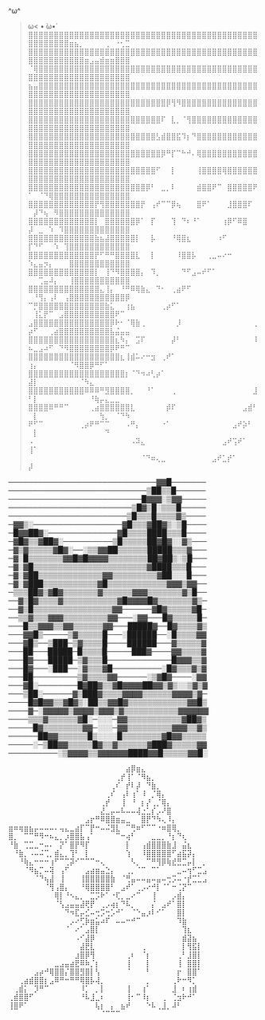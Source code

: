 ^ω^
>ω<
• ̀ω•́
⣿⣿⣿⣿⣿⣿⣿⣿⣿⣿⣿⣿⣿⣿⣿⣿⣿⣿⣿⣿⣿⣿⣿⣿⣿⣿⣿⣿⣿⣿⣿⣿⣿⣿⣿⣿⣿⣿⣿⣿⣿⣿⣿⣿⣿⣿⣿⣿⣿⣿⣿⣿⣿⣶⣦⡀⠀⠀⠀⠀⢀⠀⠐⢂⣉
⣿⣿⣿⣿⣿⣿⣿⣿⣿⣿⣿⣿⣿⣿⣿⣿⣿⣿⣿⣿⣿⣿⣿⣿⣿⣿⣿⣿⣿⣿⣿⣿⣿⣿⣿⣿⣿⣿⣿⣿⣿⣿⣿⣿⣿⣿⣿⣿⣿⣿⣿⣿⣿⣿⣿⣿⣶⣠⣤⣾⣶⣶⣿⣿⣿
⠈⢿⣿⣿⣿⣿⣿⣿⣿⣿⣿⣿⣿⣿⣿⣿⣿⣿⣿⣿⣿⣿⣿⣿⣿⣿⣿⣿⣿⣿⣿⣿⣿⣿⣿⣿⣿⣿⣿⣿⣿⣿⣿⣿⣿⣿⣿⣿⣿⣿⣿⣿⣿⣿⣿⣿⣿⣿⣿⣿⣿⣿⣿⣿⣿
⣦⣤⣿⣿⣿⣿⣿⣿⣿⣿⣿⣿⣿⣿⣿⣿⣿⣿⣿⣿⣿⣿⣿⣿⣿⣿⣿⣿⣿⣿⣿⣿⣿⣿⣿⣿⣿⣿⣿⣿⣿⣿⣿⣿⣿⣿⣿⣿⣿⣿⣿⣿⣿⣿⣿⣿⣿⣿⣿⣿⣿⣿⣿⣿⣿
⣿⣿⣿⣿⣿⣿⣿⣿⣿⣿⣿⣿⣿⣿⣿⣿⣿⣿⣿⣿⣿⣿⣿⣿⣿⣿⣿⡿⢻⠻⣿⣿⣿⣿⣿⣿⣿⣿⣿⣿⣿⣿⣿⣿⣿⣿⣿⣿⣿⣿⣿⣿⣿⣿⣿⣿⣿⣿⣿⣿⣿⣿⣿⣿⣿
⣿⣿⣿⣿⣿⣿⣿⣿⣿⣿⣿⣿⣿⣿⣿⣿⣿⣿⣿⣿⣿⣿⣿⣿⣿⣿⠏⠀⣇⡀⠈⢻⣿⣿⣿⣿⣿⣿⣿⣿⣿⣿⣿⣿⣿⣿⣿⣿⣿⣿⣿⣿⣿⣿⣿⣿⣿⣿⣿⣿⣿⣿⣿⣿⣿
⣿⣿⣿⣿⣿⣿⣿⣿⣿⣿⣿⣿⣿⣿⣿⣿⣿⣿⣿⣿⣿⣿⣿⣿⣿⣣⣾⣿⣿⣯⠹⡆⠙⣿⣿⣿⣿⣿⣿⣿⣿⣿⣿⣿⣿⣿⣿⣿⣿⣿⣿⣿⣿⣿⣿⣿⣿⣿⣿⣿⣿⣿⣿⣿⣿
⣿⣿⣿⣿⣿⣿⣿⣿⣿⣿⣿⣿⣿⣿⣿⣿⣿⣿⣿⣿⣿⣿⣿⣿⣿⣿⡿⠛⡏⠉⠓⠚⠄⢿⣿⣿⣿⣿⣿⣿⣿⣿⣿⣿⣿⣿⣿⣿⣿⣿⣿⣿⣿⣿⣿⣿⣿⣿⣿⣿⣿⣿⣿⣿⣿
⣿⣿⣿⣿⣿⣿⣿⣿⣿⣿⣿⣿⣿⣿⣿⣿⣿⣿⣿⣿⣿⣿⣿⣿⣿⠋⠀⠀⡇⠀⠀⠀⠀⢸⣿⣿⣿⣿⢿⣿⣿⣿⣿⣿⣿⣿⣿⣿⣿⣿⣿⣿⣿⣿⣿⣿⣿⣿⣿⣿⣿⣿⣿⣿⣿
⣿⣿⣿⣿⣿⣿⣿⣿⣿⣿⣿⣿⣿⣿⣿⣿⣿⣿⣿⣿⣿⣿⣿⡿⠃⠀⣀⡀⠇⠀⠀⠀⠀⣾⣿⣿⠟⠉⠀⣿⣿⣿⣿⣿⠟⠁⠀⠈⠙⢿⣿⣿⣿⣿⣿⣿⣿⣿⣿⣿⣿⣿⣿⣿⣿
⣿⣿⣿⣿⣿⣿⣿⣿⣿⣿⣿⣿⣿⡟⢻⣿⣿⣿⣿⣿⣿⣿⡟⠀⢠⠞⠉⠉⡿⢦⠀⠀⠀⣿⠟⠁⠀⠀⠀⣸⣿⣿⣿⠏⠀⠀⡼⠙⢦⠀⠻⣿⣿⣿⣿⣿⣿⣿⣿⣿⣿⣿⣿⣿⣿
⣿⣿⣿⣿⣿⣿⣿⣿⣿⣿⣿⣿⣿⡇⠀⣿⣿⣿⣿⣿⣿⡿⠁⠀⡏⠀⠀⠀⢹⠀⠙⠆⠘⠁⠀⠀⠀⠀⢰⡿⠋⠿⣿⠀⠀⡼⠀⣀⠀⠱⠀⠹⣿⣿⣿⣿⣿⣿⣿⣿⣿⣿⣿⣿⣿
⣿⣿⣿⣿⣿⣿⣿⣿⣿⣿⣿⣿⣿⣷⣦⣼⣿⣿⣿⣿⣿⡇⠀⠀⡧⠀⠀⠀⠘⢿⣿⣆⠀⠀⠀⠀⠀⠰⠋⠀⠀⠀⠀⠀⠀⡏⠙⠋⠀⠀⠱⠀⢹⣿⣿⣿⣿⣿⣿⣿⣿⣿⣿⣿⣿
⣿⣿⣿⣿⣿⣿⣿⣿⣿⣿⣿⣿⣿⡟⠋⠛⠛⣿⣿⣿⣿⣇⠀⠀⡇⠀⠀⠀⠀⠸⣿⣿⡧⠀⠀⢀⣀⠤⠔⠒⠀⠀⠀⠀⠀⠱⣄⣤⡲⡄⠀⠀⠀⣿⣿⣿⣿⣿⣿⣿⣿⣿⣿⣿⣿
⣿⣿⣿⣿⣿⣿⣿⣿⣿⣿⣿⣿⣿⡇⠀⢸⠙⠻⣿⣿⣿⣿⡄⠀⠹⡀⠀⠀⠀⠀⠙⠋⣠⠤⠞⠋⠁⠀⠀⠀⠀⠀⠀⠀⠀⠀⠀⢉⣤⠼⡄⠀⠀⢸⣿⣿⣿⣿⣿⣿⣿⣿⣿⣿⣿
⣿⣿⣿⣿⣿⣿⣿⣿⣿⣿⣿⣿⣿⣿⣄⢸⡄⠀⠘⠛⠿⢿⣷⣄⠀⠙⠂⠀⢀⣴⠟⠋⠀⠀⠀⠀⠀⠀⠀⠀⠀⠀⠀⠀⠀⠀⠘⢻⡄⢠⠇⠀⢠⣿⣿⣿⣿⣿⣿⣿⣿⣿⣿⣿⡿
⠉⡛⣿⣿⣿⣿⣿⣿⣿⣿⣿⣿⣿⣿⣿⣷⣅⠀⠀⢰⣦⠀⠀⠀⠀⠀⢀⡴⠋⠁⠀⠀⠀⠀⠀⠀⠀⠀⠀⠀⠀⠀⠀⠀⠀⠀⢸⣅⡟⠉⠀⣠⣿⣿⣿⣿⣿⣿⣿⣿⣿⣿⠟⠉⠀
⣠⣿⣿⣿⣿⣿⣿⣿⣿⣿⣿⣿⣿⣿⣿⣿⡿⠗⠂⠈⢿⣷⢀⠀⠀⠀⠀⠀⠀⡸⠀⠀⠀⠀⠀⠀⠀⠀⠀⠀⠀⠀⠀⠀⢀⡴⠋⠀⠀⢀⣴⣿⣿⣿⣿⣿⣿⣿⣿⣿⣿⣧⣬⣤⣤
⣿⣿⣿⣿⣿⣿⣿⣿⣿⣿⣿⣿⣿⣿⣿⣿⣿⣆⠳⡄⠀⣩⠏⠀⠀⠀⠀⠀⡼⠃⠀⠀⠀⠀⠀⠀⠀⠀⠀⠀⠀⠀⠀⠀⠸⠦⣀⣠⠴⠋⠀⠙⠻⣿⣿⣿⣿⣿⣿⣿⣿⡿⠟⠛⠉
⣿⣿⣿⣿⣿⣿⣿⣿⣿⣿⣿⣿⣿⣿⣿⣿⣿⣿⣆⢸⣾⠥⠔⠒⣲⠀⢀⠞⠁⠀⠀⠀⠀⠀⠀⠀⠀⠀⠀⠀⠀⠀⠀⠀⠀⢰⡄⠀⠀⠀⠀⠀⠀⠈⠻⣿⣿⡿⠛⠋⠁⠀⠀⠀⠀
⣿⣿⣿⣿⣿⣿⣿⣿⣿⣿⣿⣿⣿⣿⣿⣿⣿⣿⣿⡆⠈⠙⠲⠴⢃⡴⠁⠀⠀⠀⠀⠀⠀⠀⠀⠀⠀⠀⠀⠀⠀⠀⠀⠀⠀⣼⡇⠀⠀⠀⠀⠀⠀⠀⠀⠈⠳⣄⠀⠀⠀⠀⠀⠀⠀
⣿⣿⣿⣿⣿⣿⣿⣿⣿⣿⣿⠿⠿⠿⠛⣻⣿⣿⣿⣿⡀⠀⠀⠘⠁⠀⠀⠀⢀⠀⠀⠀⠀⠀⠀⠀⠀⠀⠀⠀⠀⠀⠀⠀⣸⠃⡇⠀⠀⠀⠀⠀⠀⠀⠀⠀⠀⠘⢷⡤⣄⣀⣀⠀⠀
⣿⣿⣿⣿⠿⠛⠛⠉⠀⠀⠀⠀⢀⣴⣿⣿⣿⣿⣿⣿⣇⠀⠀⠀⠀⠀⠀⡾⠏⠀⠀⠀⠀⠀⠀⠀⠀⠀⠀⠀⠀⠀⣠⣾⠃⠀⡇⠀⠀⠀⠀⠀⠀⠀⠀⠀⠀⠀⠀⢳⡀⠀⠈⠙⠳
⠟⠋⠉⠀⠀⠀⠀⠀⠀⠀⢀⡴⠟⠛⠉⠉⠀⠀⠀⠠⠛⡄⠀⠀⠀⠀⠐⠁⠀⠀⠀⠀⠀⠀⠀⠀⠀⠀⠀⠀⣠⠞⡵⠃⠀⠀⡇⠀⠀⠀⠀⠀⠀⠀⠀⠀⠀⠀⠀⠀⠙⠀⠀⠀⠀
⠠⠀⠀⠀⠀⠀⠀⠀⠀⠀⠀⠀⠀⠀⠀⠀⠀⠀⠀⠀⠠⠽⣄⠀⠀⠀⠀⠀⠀⠀⠀⠀⠀⠀⠀⠀⠀⠀⣠⠞⢩⠞⠁⠀⠀⢸⠁⠀⠀⠀⠀⠀⠀⠀⠀⠀⠀⠀⠀⠀⠀⠀⠀⠀⠀
⠀⠀⠀⠀⠀⠀⠀⠀⠀⠀⠀⠀⠀⠀⠀⠀⠀⠀⠀⠀⠀⠀⠈⠙⠶⢄⣀⠀⠀⠀⠀⠀⠀⠀⠀⠀⣠⠞⣁⡞⠁⠀⠀⠀⠀⡼⠀

──────────────────────────────▓▓█───────
────────────────────────────▒██▒▒█──────
───────────────────────────█▓▓▓░▒▓▓─────
─────────────────────────▒█▓▒█░▒▒▒█─────
────────────────────────▒█▒▒▒█▒▒▒▒▓▒────
─▓▓▒░──────────────────▓█▒▒▒▓██▓▒░▒█────
─█▓▓██▓░──────────────▓█▒▒▒▒████▒▒▒█────
─▓█▓▒▒▓██▓░──────────▒█▒▒▒▒▒██▓█▓░░▓▒───
─▓▒▓▒▒▒▒▒▓█▓░──░▒▒▓▓██▒▒▒▒▒▒█████▒▒▒▓───
─▓░█▒▒▒▒▒▒▒▓▓█▓█▓▓▓▓▒▒▒▒▒▒▒▒██▓██▒░▒█───
─▓░▓█▒▒▒▒▒▒▒▒▒▒▒▒▒▒▒▒▒▒▒▒▒▒▒▓████▒▒▒█───
─▓░▓██▒▒▒▒▒▒▒▒▒▒▒▒▒▓▓▒▒▒▒▒▒▒▒▒▓██░░░█───
─▓░▓███▒▒▒▒▒▒▒▒▒▒▒▓█▒▒▒▒▒▒▒▒▒▒▒▒▓▓▓▒▓▓──
─▒▒▒██▓▒▓█▓▒▒▒▒▒▒▒▓▒▒▒▒▒▒▓▓▓▒▒▒▒▒▒▒▓▒█──
──▓▒█▓▒▒▒▒▓▒▒▒▒▒▒▒▒▒▒▒▓█▓▓▓▓█▓▒▒▒▒▒▒▒▓▒─
──▓▒█▒▒▒▒▒▒▒▒▒▒▒▒▒▒▒▒▓▓──────▓█▓▒▒▒▒▒▓█─
──▒▒▓▒▒▒▓▓▓▒▒▒▒▒▒▒▒▒▓▓───░▓▓───█▓▒▒▒▒▒█─
───█▒▒▓▓▓▒▒▓▓▒▒▒▒▒▒▓▓───█████▓──█▓▒▒▒▒▓▒
───▓▓█▒─────▒▓▒▒▒▒▒█───░██████──░█▒▒▒▒▓▓
───▓█▒──▒███─▒▓▒▒▒▒█────██████───▓▒▒▒▒▒▓
───██───█████─█▒▒▒▒█─────███▓────▓▓▒▒▒▒▓
───█▓───█████─▒▓▒▒▒█─────────────█▓▓▓▒▒▓
───█▓───░███──░▓▒▒▒▓█──────────░█▓▒▒▒▓▒▓
───██─────────▒▓▒▒▒▒▓▓──────░▒▓█▓────░▓▓
───▓█░────────█▓██▓▒▒▓█▓▓▓▓██▓▓▒▓▒░░▒▓▒▓
───▒██░──────▓▒███▓▒▒▒▒▓▓▓▓▒▒▒▒▒▒▓▓▓▓▒▓─
────█▓█▓▓▒▒▓█▓▒░██▒▒▓▓█▓▒▒▒▒▒▒▒▒▒▒▒▒▓▓█▒
────▓─░▓▓▓▓▓▒▓▓▓▓▒▓▓▓▒▓▒▒▒▒▒▒▒▒▒▒▒▓▓▓▓▓▓
────▒▒▒▓▒▒▒▒▒▒▓█░─░░░─▓▓▒▒▒▒▒▒▒▒▒▒▒▓██▓▒
─────█▓▒▒▒▒▒▒▒▒▓▓─░░░─▓▓▒▒▒▒▒▒▒▒▒▓▓▓▒▒▓▒
──────██▓▓▒▒▒▒▒▒█▒░░░░█▒▒▒▒▒▒▒▒▓█▓▓▒▒▒▒▒
─────░─▒██▓▓▒▒▒▒▒█▓▒▒▓▒▒▒▒▒▒▓███▓▒▒▒▒▒▓▓
──────────░▒▓▓▓▓▒▒▓▓▓▓▓▓████▓▓█▒▒▒▒▒▓▓█░

⠀⠀⠀⠀⠀⠀⠀⠀⠀⠀⠀⠀⠀⠀⠀⠀⠀⠀⠀⠀⠀⠀⠀⣴⡿⣶⣄⠀⠀⠀⠀⠀⠀⠀⠀⠀⠀⠀⠀
⠀⠀⠀⠀⠀⠀⠀⠀⠀⠀⠀⠀⠀⠀⠀⠀⠀⠀⠀⠀⠀⢀⡞⢸⠁⠈⠻⣦⡀⠀⠀⠀⠀⠀⠀⠀⠀⠀⠀
⠀⠀⠀⠀⠀⠀⠀⠀⠀⠀⠀⠀⠀⠀⠀⠀⠀⠀⠀⠀⢀⠎⠀⡞⠇⡼⠀⠙⣷⡀⠀⠀⠀⠀⠀⠀⠀⠀⠀
⠀⠀⠀⠀⠀⠀⠀⠀⠀⠀⠀⠀⠀⠀⠀⠀⠀⠀⠀⢀⠎⠀⢠⠇⢰⠁⠸⠀⡈⢿⡄⠀⠀⠀⠀⠀⠀⠀⠀
⠀⠀⠀⠀⠀⠀⠀⠀⠀⠀⠀⠀⠀⠀⠀⠀⠀⠀⢀⡞⠀⠀⢸⠀⠘⠀⡆⡜⢀⡈⢿⡄⠀⠀⠀⠀⠀⠀⠀
⠀⠀⠀⠀⠀⠀⠀⠀⠀⠀⠀⠀⠀⠀⠀⠀⠀⠀⣜⣀⡤⠤⠧⠤⠤⢼⣐⣁⡎⡠⠜⣿⠀⠀⠀⠀⠀⠀⠀
⠀⠀⠀⠀⠀⠀⠀⠀⠀⠀⠀⠀⠀⠀⠀⣠⡖⠛⠿⣿⣿⣶⣤⣀⠀⠀⣿⡟⠙⠳⢄⠸⡄⠀⠀⠀⠀⠀⠀
⣶⠶⢶⣶⣦⡤⠤⠤⠤⠄⢤⣄⣀⣴⡏⠉⡟⠒⠤⠬⣻⣇⠀⠉⢛⠶⠋⠉⠉⠐⠶⣿⢿⡀⠀⠀⠀⠀⠀
⣿⡀⠀⠉⠉⠛⠻⠒⠦⣄⡀⡰⣿⣿⣧⢠⠁⠀⠀⠀⠀⠉⠒⢴⠃⠀⠀⠀⣀⣀⡀⠘⡆⠙⢆⠀⠀⠀⠀
⠘⣷⠀⢉⣉⣀⠒⠤⠄⠀⡝⠁⣿⡟⠻⡏⠀⠀⠀⠀⠀⠀⠀⡇⠀⠀⢠⣾⣿⣿⣿⣷⣸⠀⣬⣆⠀⠀⠀
⠀⠘⣷⡀⠠⠤⠬⢉⡀⣾⣄⡀⢹⠃⠀⡇⠀⠀⠀⠀⠀⠀⠀⢱⠀⠀⠸⣿⣿⣿⣿⣿⠋⣴⣯⡽⡄⠀⠀
⠀⠀⠘⢷⣄⠒⠒⠒⢰⠋⠉⢉⡽⠊⠉⠉⠉⠒⢄⠀⠀⠀⠀⠀⠣⡀⠀⠉⠛⢻⡿⢷⣞⣛⣉⡤⡇⠀⡀
⠀⠀⠀⠈⠻⣦⡉⠤⢽⠀⢠⠋⠀⠀⠀⣠⣴⣶⣤⣑⡄⠀⠀⢀⡀⠈⠉⠀⠉⠁⠀⠀⠀⣀⠤⢲⠋⣉⣠
⠀⠀⠀⠀⠀⠈⠙⢦⣼⠀⢸⠀⠀⠀⢸⣿⣿⣿⣿⣿⣷⠀⠈⢛⣤⠤⠤⣤⠤⣤⠤⢒⡩⠤⠐⡞⣉⣁⣠
⠀⠀⠀⠀⠀⠀⠀⠈⢻⢠⣿⡄⠀⠀⠘⢿⣿⣿⣿⣿⠃⠀⣠⠞⠁⢀⡠⠔⠚⡇⠈⠁⠒⢈⡝⠉⠀⠀⠀
⠀⠀⠀⠀⠀⠀⠀⠀⠀⢿⡇⠘⠢⣄⡀⠀⣉⡩⠗⠁⠐⢏⡀⣀⠔⠉⠀⠀⢸⠀⠀⠀⡠⣾⡄⠀⠀⠀⠀
⠀⠀⠀⠀⠀⠀⠀⠀⠀⠈⢣⣠⣤⣤⣼⢟⡟⠀⢀⡠⢴⡆⠙⠧⡀⠀⠀⠀⡌⠀⣠⠞⠁⣿⡇⠀⠀⠀⠀
⠀⠀⠀⠀⠀⠀⠀⠀⠀⠀⠀⠙⠲⣏⡤⣊⠤⢒⡩⢒⡡⠚⠁⠀⠈⠑⣤⡰⠇⠊⠁⠀⠀⣿⡇⠀⠀⠀⠀
⠀⠀⠀⠀⠀⠀⠀⠀⠀⠀⠀⠀⡠⠔⢋⡷⣶⣥⠴⠏⠀⠤⠤⠒⠚⠉⠀⠀⠀⠀⠀⠀⠀⠹⣷⠀⠀⠀⠀
⠀⠀⠀⠀⠀⠀⠀⠀⠀⠀⠀⠈⠀⠔⠁⣠⣿⡇⠀⠀⠀⠀⠀⠀⠀⠀⠀⠀⠀⠀⠀⠀⠀⠀⢹⣆⠀⠀⠀
⠀⠀⠀⠀⠀⠀⠀⠀⠀⠀⠀⠀⠀⠠⠊⣼⡿⠀⠀⠀⠀⠀⠀⠀⠀⠀⠀⠀⠀⠀⠀⠀⠀⠀⣾⣽⣦⠀⠀
⠀⠀⠀⠀⠀⠀⠀⠀⠀⠀⠀⠀⠀⠀⣼⣟⣇⠀⠀⠀⠀⠀⠀⠀⠀⠀⢀⠀⠀⠀⠀⠀⠀⠀⡇⢻⣯⡇⠀
⠀⠀⠀⠀⠀⠀⠀⠀⠀⠀⠀⠀⠀⣰⣿⡿⢻⠀⠀⠀⠀⠀⠀⢀⠆⠀⠈⡆⠀⠀⠀⠀⠀⢀⠃⣸⣿⡇⠀
⠀⠀⠀⠀⠀⠀⠀⠀⠀⣀⣠⣤⣴⣟⠿⠷⡈⡆⠀⠀⠀⠀⠀⢸⠀⠀⠀⡇⠀⠀⠀⠀⠀⢸⠀⣿⣿⡇⠀
⠀⠀⠀⠀⠀⣠⡴⠚⢿⣿⣿⡌⣿⣿⣻⣿⡇⢣⠀⠀⠀⠀⠀⠈⠀⠀⠀⠃⠀⠀⠀⠀⠀⡖⠀⣿⣿⠁⠀
⠀⠀⢀⣴⣾⣿⣿⡆⣠⠿⠛⠒⠛⠛⢿⣿⡧⢼⡀⠀⠀⠀⠀⠀⠀⠀⠀⡀⠀⠀⠀⠀⢀⠗⠒⠻⡁⠀⠀
⠀⢀⣾⡅⠀⡹⠛⠉⠀⠀⠀⠀⠀⠀⠸⡁⠀⡀⡇⠀⠀⠀⠀⢸⠀⠀⢰⠁⠀⠀⠀⠀⣸⠀⠆⢰⣾⠀⠀
⢀⣾⣿⣿⠋⠀⠀⠀⠀⠀⠀⠀⠀⠀⠘⠧⣸⣀⠆⠀⠀⠀⠀⢸⠂⠉⠸⡆⠀⠀⢀⠀⢈⣲⠗⠚⠁⠀⠀
⢸⣿⠟⠁⠀⠀⠀⠀⠀⠀⠀⠀⠀⠀⠀⠀⠀⢧⡆⠀⡄⠀⣦⠞⠀⠀⠀⠑⠧⢀⣸⡀⠼⠃⠀⠀⠀⠀⠀
⠀⠀⠀⠀⠀⠀⠀⠀⠀⠀⠀⠀⠀⠀⠀⠀⠀⠀⠈⠉⠉⠉⠀⠀⠀
